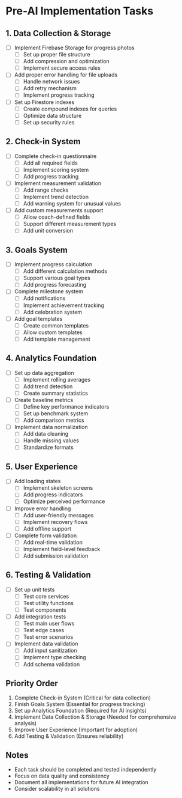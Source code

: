 # Pre-AI Implementation Tasks

## 1. Data Collection & Storage
- [ ] Implement Firebase Storage for progress photos
  - [ ] Set up proper file structure
  - [ ] Add compression and optimization
  - [ ] Implement secure access rules
- [ ] Add proper error handling for file uploads
  - [ ] Handle network issues
  - [ ] Add retry mechanism
  - [ ] Implement progress tracking
- [ ] Set up Firestore indexes
  - [ ] Create compound indexes for queries
  - [ ] Optimize data structure
  - [ ] Set up security rules

## 2. Check-in System
- [ ] Complete check-in questionnaire
  - [ ] Add all required fields
  - [ ] Implement scoring system
  - [ ] Add progress tracking
- [ ] Implement measurement validation
  - [ ] Add range checks
  - [ ] Implement trend detection
  - [ ] Add warning system for unusual values
- [ ] Add custom measurements support
  - [ ] Allow coach-defined fields
  - [ ] Support different measurement types
  - [ ] Add unit conversion

## 3. Goals System
- [ ] Implement progress calculation
  - [ ] Add different calculation methods
  - [ ] Support various goal types
  - [ ] Add progress forecasting
- [ ] Complete milestone system
  - [ ] Add notifications
  - [ ] Implement achievement tracking
  - [ ] Add celebration system
- [ ] Add goal templates
  - [ ] Create common templates
  - [ ] Allow custom templates
  - [ ] Add template management

## 4. Analytics Foundation
- [ ] Set up data aggregation
  - [ ] Implement rolling averages
  - [ ] Add trend detection
  - [ ] Create summary statistics
- [ ] Create baseline metrics
  - [ ] Define key performance indicators
  - [ ] Set up benchmark system
  - [ ] Add comparison metrics
- [ ] Implement data normalization
  - [ ] Add data cleaning
  - [ ] Handle missing values
  - [ ] Standardize formats

## 5. User Experience
- [ ] Add loading states
  - [ ] Implement skeleton screens
  - [ ] Add progress indicators
  - [ ] Optimize perceived performance
- [ ] Improve error handling
  - [ ] Add user-friendly messages
  - [ ] Implement recovery flows
  - [ ] Add offline support
- [ ] Complete form validation
  - [ ] Add real-time validation
  - [ ] Implement field-level feedback
  - [ ] Add submission validation

## 6. Testing & Validation
- [ ] Set up unit tests
  - [ ] Test core services
  - [ ] Test utility functions
  - [ ] Test components
- [ ] Add integration tests
  - [ ] Test main user flows
  - [ ] Test edge cases
  - [ ] Test error scenarios
- [ ] Implement data validation
  - [ ] Add input sanitization
  - [ ] Implement type checking
  - [ ] Add schema validation

## Priority Order
1. Complete Check-in System (Critical for data collection)
2. Finish Goals System (Essential for progress tracking)
3. Set up Analytics Foundation (Required for AI insights)
4. Implement Data Collection & Storage (Needed for comprehensive analysis)
5. Improve User Experience (Important for adoption)
6. Add Testing & Validation (Ensures reliability)

## Notes
- Each task should be completed and tested independently
- Focus on data quality and consistency
- Document all implementations for future AI integration
- Consider scalability in all solutions 